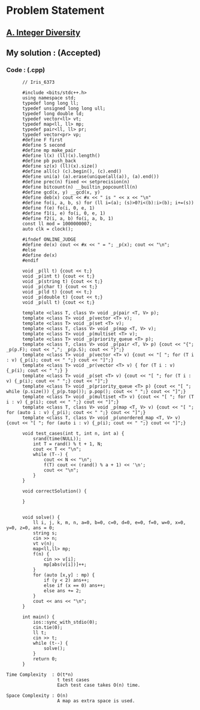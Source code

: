 # Problem Statement

## [A. Integer Diversity](https://codeforces.com/contest/1616/problem/A)


## My solution :  (Accepted)

     
  
        
   ### Code : (.cpp)  
      
          // Iris_6373
 
          #include <bits/stdc++.h>
          using namespace std;
          typedef long long ll;
          typedef unsigned long long ull;
          typedef long double ld;
          typedef vector<ll> vt;
          typedef map<ll, ll> mp;
          typedef pair<ll, ll> pr;
          typedef vector<pr> vp;
          #define F first
          #define S second
          #define mp make_pair
          #define l(x) (ll)(x).length()
          #define pb push_back
          #define sz(x) (ll)(x).size()
          #define all(c) (c).begin(), (c).end()
          #define uni(a) (a).erase(unique(all(a)), (a).end())
          #define prec(n) fixed << setprecision(n)
          #define bitcount(n) __builtin_popcountll(n)
          #define gcd(x, y) __gcd(x, y)
          #define deb(x) cout << #x << " is " << x << "\n"
          #define fo(i, a, b, s) for (ll i=(a); (s)>0?i<(b):i>(b); i+=(s))
          #define f(e) fo(i, 0, e, 1)
          #define f1(i, e) fo(i, 0, e, 1)
          #define f2(i, a, b) fo(i, a, b, 1)
          const ll mod = 1000000007;
          auto clk = clock();

          #ifndef ONLINE_JUDGE
          #define de(x) cout << #x << " = "; _p(x); cout << "\n";
          #else
          #define de(x)
          #endif

          void _p(ll t) {cout << t;}
          void _p(int t) {cout << t;}
          void _p(string t) {cout << t;}
          void _p(char t) {cout << t;}
          void _p(ld t) {cout << t;}
          void _p(double t) {cout << t;}
          void _p(ull t) {cout << t;}

          template <class T, class V> void _p(pair <T, V> p);
          template <class T> void _p(vector <T> v);
          template <class T> void _p(set <T> v);
          template <class T, class V> void _p(map <T, V> v);
          template <class T> void _p(multiset <T> v);
          template <class T> void _p(priority_queue <T> p);
          template <class T, class V> void _p(pair <T, V> p) {cout << "{"; _p(p.F); cout << ","; _p(p.S); cout << "}";}
          template <class T> void _p(vector <T> v) {cout << "[ "; for (T i : v) {_p(i); cout << " ";} cout << "]";}
          template <class T> void _pr(vector <T> v) { for (T i : v) {_p(i); cout << " ";} }
          template <class T> void _p(set <T> v) {cout << "[ "; for (T i : v) {_p(i); cout << " ";} cout << "]";}
          template <class T> void _p(priority_queue <T> p) {cout << "[ "; while (p.size()) {_p(p.top()); p.pop(); cout << " ";} cout << "]";}
          template <class T> void _p(multiset <T> v) {cout << "[ "; for (T i : v) {_p(i); cout << " ";} cout << "]";}
          template <class T, class V> void _p(map <T, V> v) {cout << "[ "; for (auto i : v) {_p(i); cout << " ";} cout << "]";}
          template <class T, class V> void _p(unordered_map <T, V> v) {cout << "[ "; for (auto i : v) {_p(i); cout << " ";} cout << "]";}

          void test_cases(int t, int n, int a) {
              srand(time(NULL));
              int T = rand() % t + 1, N;
              cout << T << "\n";
              while (T--) {
                  cout << N << "\n";
                  f(T) cout << (rand() % a + 1) << '\n';
                  cout << "\n";
              }
          }

          void correctSolution() {

          }


          void solve() {  
              ll i, j, k, m, n, a=0, b=0, c=0, d=0, e=0, f=0, w=0, x=0, y=0, z=0, ans = 0;
              string s;
              cin >> n;
              vt v(n);
              map<ll,ll> mp;
              f(n) {
                  cin >> v[i];
                  mp[abs(v[i])]++;
              }
              for (auto [x,y] : mp) {
                  if (y < 2) ans++;
                  else if (x == 0) ans++;
                  else ans += 2;
              }
              cout << ans << "\n";
          }

          int main() {
              ios::sync_with_stdio(0);
              cin.tie(0);
              ll t;
              cin >> t;
              while (t--) {
                  solve();
              }
              return 0;
          }   

    Time Complexity  : O(t*n)
                       t test cases
                       Each test case takes O(n) time. 

    Space Complexity : O(n)
                       A map as extra space is used.
